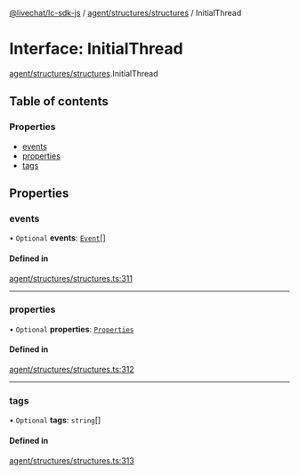 [@livechat/lc-sdk-js](../README.md) / [agent/structures/structures](../modules/agent_structures_structures.md) / InitialThread

# Interface: InitialThread

[agent/structures/structures](../modules/agent_structures_structures.md).InitialThread

## Table of contents

### Properties

- [events](agent_structures_structures.InitialThread.md#events)
- [properties](agent_structures_structures.InitialThread.md#properties)
- [tags](agent_structures_structures.InitialThread.md#tags)

## Properties

### events

• `Optional` **events**: [`Event`](../modules/agent_structures_events.md#event)[]

#### Defined in

[agent/structures/structures.ts:311](https://github.com/livechat/lc-sdk-js/blob/8462be9/src/agent/structures/structures.ts#L311)

___

### properties

• `Optional` **properties**: [`Properties`](agent_structures_structures.Properties.md)

#### Defined in

[agent/structures/structures.ts:312](https://github.com/livechat/lc-sdk-js/blob/8462be9/src/agent/structures/structures.ts#L312)

___

### tags

• `Optional` **tags**: `string`[]

#### Defined in

[agent/structures/structures.ts:313](https://github.com/livechat/lc-sdk-js/blob/8462be9/src/agent/structures/structures.ts#L313)
